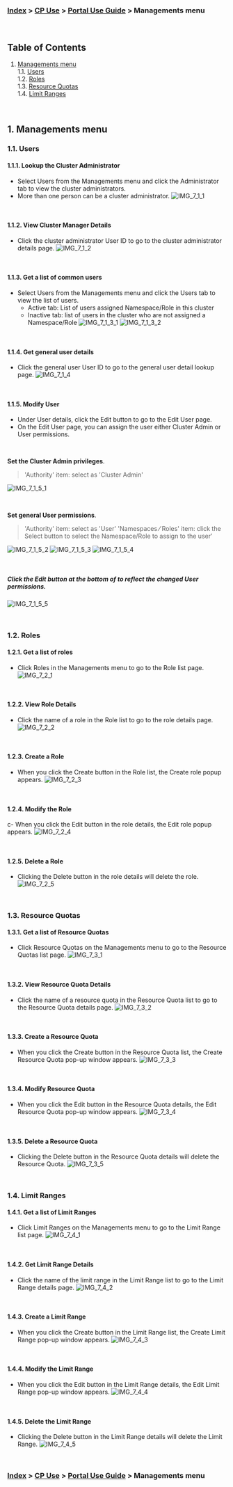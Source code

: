 ### [Index](https://github.com/K-PaaS/cp-guide-eng) > [CP Use](../Readme.md) >  [Portal Use Guide](./cp-portal-use-guide.md) > Managements menu

<br>

## Table of Contents

1. [Managements menu](#1)  
  1.1. [Users](#1-1)  
  1.2. [Roles](#1-2)      
  1.3. [Resource Quotas](#1-3)  
  1.4. [Limit Ranges](#1-4)    

<br>


## <div id='1'/> 1. Managements menu
### <div id='1-1'/> 1.1. Users
#### <div id='1-1-1'/> 1.1.1. Lookup the Cluster Administrator
- Select Users from the Managements menu and click the Administrator tab to view the cluster administrators.
- More than one person can be a cluster administrator.
  ![IMG_7_1_1]

<br>

#### <div id='1-1-2'/> 1.1.2. View Cluster Manager Details
- Click the cluster administrator User ID to go to the cluster administrator details page.
  ![IMG_7_1_2]

<br>

#### <div id='1-1-3'/> 1.1.3. Get a list of common users
- Select Users from the Managements menu and click the Users tab to view the list of users.
  + Active tab: List of users assigned Namespace/Role in this cluster
  + Inactive tab: list of users in the cluster who are not assigned a Namespace/Role
    ![IMG_7_1_3_1]
    ![IMG_7_1_3_2]

<br>

#### <div id='1-1-4'/> 1.1.4. Get general user details
- Click the general user User ID to go to the general user detail lookup page.
  ![IMG_7_1_4]

<br>

#### <div id='1-1-5'/> 1.1.5. Modify User
- Under User details, click the Edit button to go to the Edit User page.
- On the Edit User page, you can assign the user either Cluster Admin or User permissions.

<br>

**Set the Cluster Admin privileges**.
>'Authority' item: select as 'Cluster Admin'

![IMG_7_1_5_1]

<br>

**Set general User permissions**.
>'Authority' item: select as 'User'
> 'Namespaces ⁄ Roles' item: click the Select button to select the Namespace/Role to assign to the user'

![IMG_7_1_5_2]
![IMG_7_1_5_3]
![IMG_7_1_5_4]

<br>

##### Click the Edit button at the bottom of to reflect the changed User permissions.
![IMG_7_1_5_5]

<br>

### <div id='1-2'/> 1.2. Roles
#### <div id='1-2-1'/> 1.2.1. Get a list of roles
- Click Roles in the Managements menu to go to the Role list page.
  ![IMG_7_2_1]

<br>

#### <div id='1-2-2'/> 1.2.2. View Role Details
- Click the name of a role in the Role list to go to the role details page.
  ![IMG_7_2_2]

<br>

#### <div id='1-2-3'/> 1.2.3. Create a Role
- When you click the Create button in the Role list, the Create role popup appears.
  ![IMG_7_2_3]

<br>

#### <div id='1-2-4'/> 1.2.4. Modify the Role
c- When you click the Edit button in the role details, the Edit role popup appears.
![IMG_7_2_4]

<br>

#### <div id='1-2-5'/> 1.2.5. Delete a Role
- Clicking the Delete button in the role details will delete the role.
  ![IMG_7_2_5]

<br>

### <div id='1-3'/> 1.3. Resource Quotas
#### <div id='1-3-1'/> 1.3.1. Get a list of Resource Quotas
- Click Resource Quotas on the Managements menu to go to the Resource Quotas list page.
  ![IMG_7_3_1]

<br>

#### <div id='1-3-2'/> 1.3.2. View Resource Quota Details
- Click the name of a resource quota in the Resource Quota list to go to the Resource Quota details page.
  ![IMG_7_3_2]

<br>

#### <div id='1-3-3'/> 1.3.3. Create a Resource Quota
- When you click the Create button in the Resource Quota list, the Create Resource Quota pop-up window appears.
  ![IMG_7_3_3]

<br>

#### <div id='1-3-4'/> 1.3.4. Modify Resource Quota
- When you click the Edit button in the Resource Quota details, the Edit Resource Quota pop-up window appears.
  ![IMG_7_3_4]

<br>

#### <div id='1-3-5'/> 1.3.5. Delete a Resource Quota
- Clicking the Delete button in the Resource Quota details will delete the Resource Quota.
  ![IMG_7_3_5]

<br>

### <div id='1-4'/> 1.4. Limit Ranges
#### <div id='1-4-1'/> 1.4.1. Get a list of Limit Ranges
- Click Limit Ranges on the Managements menu to go to the Limit Range list page.
  ![IMG_7_4_1]

<br>

#### <div id='1-4-2'/> 1.4.2. Get Limit Range Details
- Click the name of the limit range in the Limit Range list to go to the Limit Range details page.
  ![IMG_7_4_2]

<br>

#### <div id='1-4-3'/> 1.4.3. Create a Limit Range
- When you click the Create button in the Limit Range list, the Create Limit Range pop-up window appears.
  ![IMG_7_4_3]

<br>

#### <div id='1-4-4'/> 1.4.4. Modify the Limit Range
- When you click the Edit button in the Limit Range details, the Edit Limit Range pop-up window appears.
  ![IMG_7_4_4]

<br>

#### <div id='1-4-5'/> 1.4.5. Delete the Limit Range
- Clicking the Delete button in the Limit Range details will delete the Limit Range.
  ![IMG_7_4_5]

<br>

### [Index](https://github.com/K-PaaS/cp-guide-eng) > [CP Use](../Readme.md) >  [Portal Use Guide](./cp-portal-use-guide.md) > Managements menu

[IMG_7_1_1]:../images/portal/IMG_7_1_1.png
[IMG_7_1_2]:../images/portal/IMG_7_1_2.png
[IMG_7_1_3_1]:../images/portal/IMG_7_1_3_1.png
[IMG_7_1_3_2]:../images/portal/IMG_7_1_3_2.png
[IMG_7_1_4]:../images/portal/IMG_7_1_4.png
[IMG_7_1_5_1]:../images/portal/IMG_7_1_5_1.png
[IMG_7_1_5_2]:../images/portal/IMG_7_1_5_2.png
[IMG_7_1_5_3]:../images/portal/IMG_7_1_5_3.png
[IMG_7_1_5_4]:../images/portal/IMG_7_1_5_4.png
[IMG_7_1_5_5]:../images/portal/IMG_7_1_5_5.png
[IMG_7_2_1]:../images/portal/IMG_7_2_1.png
[IMG_7_2_2]:../images/portal/IMG_7_2_2.png
[IMG_7_2_3]:../images/portal/IMG_7_2_3.png
[IMG_7_2_4]:../images/portal/IMG_7_2_4.png
[IMG_7_2_5]:../images/portal/IMG_7_2_5.png
[IMG_7_3_1]:../images/portal/IMG_7_3_1.png
[IMG_7_3_2]:../images/portal/IMG_7_3_2.png
[IMG_7_3_3]:../images/portal/IMG_7_3_3.png
[IMG_7_3_4]:../images/portal/IMG_7_3_4.png
[IMG_7_3_5]:../images/portal/IMG_7_3_5.png
[IMG_7_4_1]:../images/portal/IMG_7_4_1.png
[IMG_7_4_2]:../images/portal/IMG_7_4_2.png
[IMG_7_4_3]:../images/portal/IMG_7_4_3.png
[IMG_7_4_4]:../images/portal/IMG_7_4_4.png
[IMG_7_4_5]:../images/portal/IMG_7_4_5.png